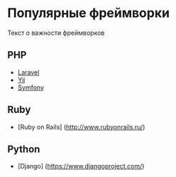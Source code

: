 # Популярные фреймворки
Текст о важности фреймворков

## PHP
- [Laravel](http://laravel.su/)
- [Yii](http://www.yiiframework.com/)
- [Symfony](https://symfony.com/)

## Ruby
- [Ruby on Rails] (http://www.rubyonrails.ru/)

## Python
- [Django] (https://www.djangoproject.com/)
